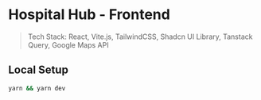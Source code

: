 # Hospital Hub - Frontend

> Tech Stack: React, Vite.js, TailwindCSS, Shadcn UI Library, Tanstack Query, Google Maps API

## Local Setup

```bash
yarn && yarn dev
```
